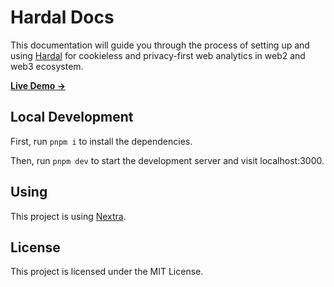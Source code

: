 # Hardal Docs

This documentation will guide you through the process of setting up and using [Hardal](https://usehardal.com) for cookieless and privacy-first web analytics in web2 and web3 ecosystem.

[**Live Demo →**](https://docs.usehardal.com)

## Local Development

First, run `pnpm i` to install the dependencies.

Then, run `pnpm dev` to start the development server and visit localhost:3000.

## Using

This project is using [Nextra](https://github.com/shuding/nextra).

## License

This project is licensed under the MIT License.
